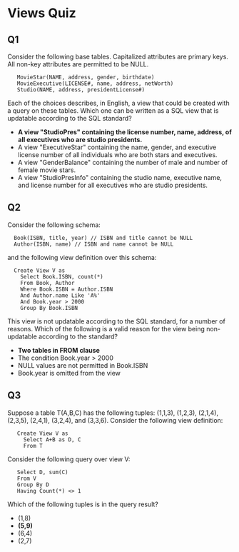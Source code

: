 # Views Quiz

## Q1 

Consider the following base tables. Capitalized attributes are primary keys. All non-key attributes are permitted to be NULL.

```
   MovieStar(NAME, address, gender, birthdate)
   MovieExecutive(LICENSE#, name, address, netWorth)
   Studio(NAME, address, presidentLicense#)
```

Each of the choices describes, in English, a view that could be created with a query on these tables. Which one can be written as a SQL view that is updatable according to the SQL standard?

- **A view "StudioPres" containing the license number, name, address, of all executives who are studio presidents.**
- A view "ExecutiveStar" containing the name, gender, and executive license number of all individuals who are both stars and executives.
- A view "GenderBalance" containing the number of male and number of female movie stars.
- A view "StudioPresInfo" containing the studio name, executive name, and license number for all executives who are studio presidents.

## Q2 

Consider the following schema:

```
  Book(ISBN, title, year) // ISBN and title cannot be NULL
  Author(ISBN, name) // ISBN and name cannot be NULL
```

and the following view definition over this schema:

```
  Create View V as
    Select Book.ISBN, count(*)
    From Book, Author
    Where Book.ISBN = Author.ISBN
    And Author.name Like 'A%'
    And Book.year > 2000
    Group By Book.ISBN
```

This view is not updatable according to the SQL standard, for a number of reasons. Which of the following is a valid reason for the view being non-updatable according to the standard?

- **Two tables in FROM clause**
- The condition Book.year > 2000
- NULL values are not permitted in Book.ISBN
- Book.year is omitted from the view

## Q3 

Suppose a table T(A,B,C) has the following tuples: (1,1,3), (1,2,3), (2,1,4), (2,3,5), (2,4,1), (3,2,4), and (3,3,6). Consider the following view definition:

```
   Create View V as
     Select A+B as D, C
     From T
```

Consider the following query over view V:

```
   Select D, sum(C)
   From V
   Group By D
   Having Count(*) <> 1
```

Which of the following tuples is in the query result?

- (1,8)
- **(5,9)**
- (6,4)
- (2,7)